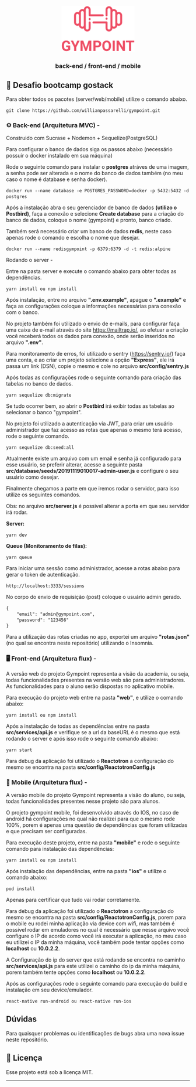 <h1 align="center">
  <img alt="Gympoint" title="Gympoint" src="logo.png" width="200px" />
</h1>

<h3 align="center">
  back-end / front-end / mobile
</h3>

## 🚀 Desafio bootcamp gostack

Para obter todos os pacotes (server/web/mobile) utilize o comando abaixo.

```
git clone https://github.com/willianpassarelli/gympoint.git
```

### ⚙ Back-end (Arquitetura MVC) -
Construido com Sucrase + Nodemon + Sequelize(PostgreSQL)

Para configurar o banco de dados siga os passos abaixo (necessário possuir o docker instalado em sua máquina)

Rode o seguinte comando para instalar o **postgres** atráves de uma imagem, a senha pode ser alterada e o nome do banco de dados também (no meu caso o nome é database e senha docker).
```
docker run --name database -e POSTGRES_PASSWORD=docker -p 5432:5432 -d postgres
```
Após a instalação abra o seu gerenciador de banco de dados **(utilizo o Postbird)**,
faça a conexão e selecione **Create database** para a criação do banco de dados, coloque o nome (gympoint) e pronto, banco criado.

Também será necessário criar um banco de dados **redis**, neste caso apenas rode o comando e escolha o nome que desejar.

```
docker run --name redisgympoint -p 6379:6379 -d -t redis:alpine
```

Rodando o server -

Entre na pasta server e execute o comando abaixo para obter todas as dependências.
```
yarn install ou npm install
```

Após instalação, entre no arquivo **".env.example"**, apague o **".example"** e faça as configurações coloque a informações necessárias para conexão com o banco.

No projeto também foi utilizado o envio de e-mails, para configurar faça uma caixa de e-mail através do site https://mailtrap.io/, ao efetuar a criação você receberá todos os dados para conexão, onde serão inseridos no arquivo **".env"**.

Para monitoramento de erros, foi utilizado o sentry (https://sentry.io/) faça uma conta, e ao criar um projeto selecione a opção **"Express"**, ele irá passa um link (DSN), copie o mesmo e cole no arquivo **src/config/sentry.js**

Após todas as configurações rode o seguinte comando para criação das tabelas no banco de dados.
```
yarn sequelize db:migrate
```
Se tudo ocorrer bem, ao abrir o **Postbird** irá exibir todas as tabelas ao selecionar o banco "gympoint".

No projeto foi utilizado a autenticação via JWT, para criar um usuário administrador que faz acesso as rotas que apenas o mesmo terá acesso, rode o seguinte comando.

```
yarn sequelize db:seed:all
```

Atualmente existe um arquivo com um email e senha já configurado para esse usuário,
se preferir alterar, acesse a seguinte pasta **src/database/seeds/20191119010017-admin-user.js** e configure o seu usuário como desejar.

Finalmente chegamos a parte em que iremos rodar o servidor, para isso utilize os seguintes comandos.

Obs: no arquivo **src/server.js** é possivel alterar a porta em que seu servidor irá rodar.

**Server:**
```
yarn dev
```
**Queue (Monitoramento de filas):**
```
yarn queue
```

Para iniciar uma sessão como administrador, acesse a rotas abaixo para gerar o token de autenticação.

```
http://localhost:3333/sessions
```
No corpo do envio de requisição (post) coloque o usuário admin gerado. 
```
{
	"email": "admin@gympoint.com",
	"password": "123456"
}
```

Para a utilização das rotas criadas no app, exportei um arquivo **"rotas.json"** (no qual se encontra neste repositório) utilizando o Insomnia.


### 🖥 Front-end (Arquitetura flux) -

A versão web do projeto Gympoint representa a visão da academia, ou seja, todas funcionalidades presentes na versão web são para administradores. As funcionalidades para o aluno serão dispostas no aplicativo mobile.

Para execução do projeto web entre na pasta **"web"**, e utilize o comando abaixo:

```
yarn install ou npm install
```

Após a instalação de todas as dependências entre na pasta **src/services/api.js**
e verifique se a url da baseURL é o mesmo que está rodando o server e após isso rode o seguinte comando abaixo:

```
yarn start
```

Para debug da aplicação foi utilizado o **Reactotron** a configuração do mesmo se encontra na pasta **src/config/ReactotronConfig.js**

### 📱 Mobile (Arquitetura flux) -

A versão mobile do projeto Gympoint representa a visão do aluno, ou seja, todas funcionalidades presentes nesse projeto são para alunos.

O projeto gympoint mobile, foi desenvolvido através do IOS, no caso de android há configurações no qual não realizei para que o mesmo rode 100%, porem é apenas uma questão de dependências que foram utilizadas e que precisam ser configuradas.

Para execução deste projeto, entre na pasta **"mobile"** e rode o seguinte comando para instalação das dependências:

```
yarn install ou npm install
```

Após instalação das dependências, entre na pasta **"ios"** e utilize o comando abaixo:

```
pod install
```
Apenas para certificar que tudo vai rodar corretamente.

Para debug da aplicação foi utilizado o **Reactotron** a configuração do mesmo se encontra na pasta **src/config/ReactotronConfig.js**, porem para o mobile eu rodei minha aplicação via device com wifi, mas também é possivel rodar em emuladores no qual é necessário que nesse arquivo você configure o IP de acordo como você irá executar a aplicação, no meu caso eu utilizei o IP da minha máquina, você também pode tentar opções como **localhost** ou **10.0.2.2**.

A Configuração do ip do server que está rodando se encontra no caminho **src/services/api.js** para este utilizei o caminho do ip da minha máquina, porem também tente opções como **localhost** ou **10.0.2.2**.

Após as configurações rode o seguinte comando para execução do build e instalação em seu device/emulador.

```
react-native run-android ou react-native run-ios
```

## Dúvidas

Para quaisquer problemas ou identificações de bugs abra uma nova issue neste repositório. 

## 📝 Licença

Esse projeto está sob a licença MIT.

---
